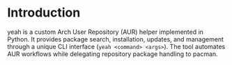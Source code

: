 # Introduction
yeah is a custom Arch User Repository (AUR) helper implemented in Python. It provides package search, installation, updates, and management through a unique CLI interface (`yeah <command> <args>`). The tool automates AUR workflows while delegating repository package handling to pacman.
